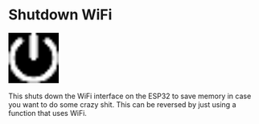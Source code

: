 # Shutdown WiFi
<p align="left">
  <img alt="ESP32 WROOM-32U" src="https://github.com/justcallmekoko/ESP32Marauder/blob/master/pictures/icons/shutdown_22.bmp?raw=true" width="100">
</p>
This shuts down the WiFi interface on the ESP32 to save memory in case you want to do some crazy shit.  
This can be reversed by just using a function that uses WiFi.
